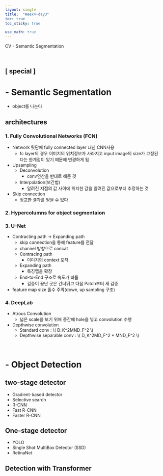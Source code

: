 ```yaml
---
layout: single
title:  "Week4-day3"
toc: true
toc_sticky: true

use_math: true
---
```


CV - Semantic Segmentation

<br>

## [ special ]


# - Semantic Segmentation
- object를 나눈다

## architectures

### 1. Fully Convolutional Networks (FCN)
- Network 뒷단에 fully connected layer 대신 CNN사용
    - fc layer의 경우 이미지의 위치정보가 사라지고 input image의 size가 고정된다는 한계점이 있기 때문에 변경하게 됨
- Upsampling
    - Deconvolution
        - conv연산을 반대로 해준 것
    - Interpolation(보간법)
        - 알려진 지점의 값 사이에 위치한 값을 알려진 값으로부터 추정하는 것
- Skip connection
    - 정교한 결과를 얻을 수 있다
        
### 2. Hypercolumns for object segmentaion

### 3. U-Net
- Contracting path -> Expanding path
    - skip connection을 통해 feature를 전달 
    - channel 방향으로 concat
    - Contracing path
        - 이미지의 context 포착
    - Expanding path
        - 특징맵을 확장
    - End-to-End 구조로 속도가 빠름
        - 검증이 끝난 곳은 건너뛰고 다음 Patch부터 새 검증
- feature map size 홀수 주의(down, up sampling 구조)

### 4. DeepLab
- Atrous Convolution
    - 넓은 scale을 보기 위해 중간에 hole을 넣고 convolution 수행
- Depthwise convolution
    - Standard conv : \\( D_K^2MND_F^2 \\)
    - Depthwise separable conv : \\( D_K^2MD_F^2 + MND_F^2 \\)
    
<br>

# - Object Detection

## two-stage detector
- Gradient-based detector
- Selective search
- R-CNN
- Fast R-CNN
- Faster R-CNN

## One-stage detector
- YOLO
- Single Shot MultiBox Detector (SSD)
- RetinaNet

## Detection with Transformer

